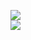 [![](https://img.shields.io/badge/Made%20With-Github%20Spray-lightgrey.svg?style=for-the-badge&logo=github)](https://github.com/Annihil/github-spray#29302)  
[![](https://i.imgur.com/2DrTn0Z.gif)](https://github.com/Annihil/github-spray)